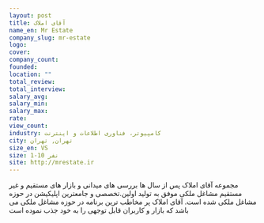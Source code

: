 ```yaml
---
layout: post
title: آقای املاک
name_en: Mr Estate
company_slug: mr-estate
logo: 
cover: 
company_count:
founded:
location: ""
total_review: 
total_interview: 
salary_avg: 
salary_min: 
salary_max: 
rate: 
view_count: 
industry: کامپیوتر، فناوری اطلاعات و اینترنت
city: تهران, تهران
size_en: VS
size: 1-10 نفر
site: http://mrestate.ir
---
```


مجموعه آقای املاک پس از سال ها بررسی های میدانی و بازار های مستقیم و غیر مستقیم مشاغل ملکی موفق به تولید اولین.تخصصی و جامعترین اپلیکیشن در حوزه مشاغل ملکی شده است. آقای املاک پر مخاطب ترین برنامه در حوزه مشاغل ملکی می باشد که بازار و کاربران قابل توجهی را به خود جذب نموده است
